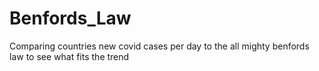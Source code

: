 # Benfords_Law
Comparing countries new covid cases per day to the all mighty benfords law to see what fits the trend
